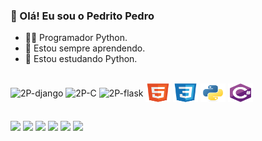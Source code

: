 ### 👋 Olá! Eu sou o Pedrito Pedro
- 👨‍💻 Programador Python.
- 👀 Estou sempre aprendendo.
- 🌱 Estou estudando Python.
<div style="display: inline_block"><br>
  <img align="center" alt="2P-django" height="30" width="40" src="https://www.svgrepo.com/show/353657/django-icon.svg">
  <img align="center" alt="2P-C" height="30" width="40" src="https://seeklogo.com/images/C/c-language-logo-CE0F92E683-seeklogo.com.png">
  <img align="center" alt="2P-flask" height="30" width="40" src="https://seeklogo.com/images/F/flask-logo-44C507ABB7-seeklogo.com.png">
  <img align="center" alt="2P-HTML" height="30" width="40" src="https://raw.githubusercontent.com/devicons/devicon/master/icons/html5/html5-original.svg">
  <img align="center" alt="2P-CSS" height="30" width="40" src="https://raw.githubusercontent.com/devicons/devicon/master/icons/css3/css3-original.svg">
  <img align="center" alt="2P-Python" height="30" width="40" src="https://raw.githubusercontent.com/devicons/devicon/master/icons/python/python-original.svg">
  <img align="center" alt="2P-Csharp" height="30" width="40" src="https://raw.githubusercontent.com/devicons/devicon/master/icons/csharp/csharp-original.svg">
</div>

  
  ##
<div> 
  <a href="http://www.youtube.com/@DuploP-o3i" target="_blank"><img src="https://img.shields.io/badge/YouTube-FF0000?style=for-the-badge&logo=youtube&logoColor=white" target="_blank"></a>
  <a href="https://www.instagram.com/duplo2p/" target="_blank"><img src="https://img.shields.io/badge/-Instagram-%23E4405F?style=for-the-badge&logo=instagram&logoColor=white" target="_blank"></a>
 	<a href="https://www.twitch.tv/duplo2p" target="_blank"><img src="https://img.shields.io/badge/Twitch-9146FF?style=for-the-badge&logo=twitch&logoColor=white" target="_blank"></a>
 <a href="https://discord.com/channels/@duplop6036" target="_blank"><img src="https://img.shields.io/badge/Discord-7289DA?style=for-the-badge&logo=discord&logoColor=white" target="_blank"></a> 
  <a href = "mailto:petroithmanuel@gmail.com"><img src="https://img.shields.io/badge/-Gmail-%23333?style=for-the-badge&logo=gmail&logoColor=white" target="_blank"></a>
  <a href="https://www.linkedin.com/in/pedrito-pedro-080b7333b/" target="_blank"><img src="https://img.shields.io/badge/-LinkedIn-%230077B5?style=for-the-badge&logo=linkedin&logoColor=white" target="_blank"></a> 
  
</div>
